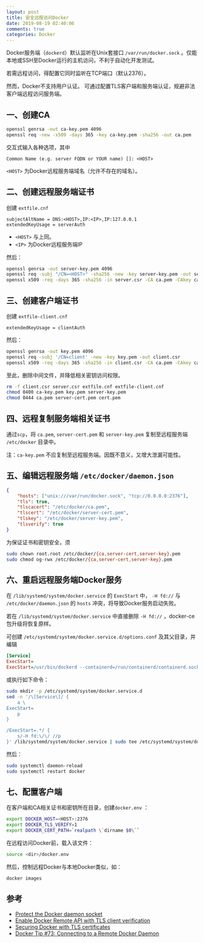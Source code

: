 ```yaml
---
layout: post
title: 安全远程访问Docker
date: 2019-08-19 02:40:06
comments: true
categories: Docker
---
```


Docker服务端（`dockerd`）默认监听在Unix套接口 `/var/run/docker.sock` 。仅能本地或SSH至Docker运行的主机访问，不利于自动化开发测试。

若需远程访问，得配置它同时监听在TCP端口（默认2376）。

然而，Docker不支持用户认证。 可通过配置TLS客户端和服务端认证，规避非法客户端远程访问服务端。

## 一、创建CA

```bash
openssl genrsa -out ca-key.pem 4096
openssl req -new -x509 -days 365 -key ca-key.pem -sha256 -out ca.pem
```

交互式输入各种选项，其中

```
Common Name (e.g. server FQDN or YOUR name) []: <HOST>
```

`<HOST>` 为Docker远程服务端域名（允许不存在的域名）。

## 二、创建远程服务端证书

创建 `extfile.cnf`

```
subjectAltName = DNS:<HOST>,IP:<IP>,IP:127.0.0.1
extendedKeyUsage = serverAuth
```

* `<HOST>` 与上同。
* `<IP>` 为Docker远程服务端IP

然后：

```bash
openssl genrsa -out server-key.pem 4096
openssl req -subj "/CN=<HOST>" -sha256 -new -key server-key.pem -out server.csr
openssl x509 -req -days 365 -sha256 -in server.csr -CA ca.pem -CAkey ca-key.pem -CAcreateserial -out server-cert.pem -extfile extfile.cnf
```

## 三、创建客户端证书

创建 `extfile-client.cnf`

```
extendedKeyUsage = clientAuth
```

然后：

```bash
openssl genrsa -out key.pem 4096
openssl req -subj '/CN=client' -new -key key.pem -out client.csr
openssl x509 -req -days 365 -sha256 -in client.csr -CA ca.pem -CAkey ca-key.pem -CAcreateserial -out cert.pem -extfile extfile-client.cnf
```

至此，删除中间文件，并降低相关密钥访问权限。

```bash
rm -f client.csr server.csr extfile.cnf extfile-client.cnf
chmod 0400 ca-key.pem key.pem server-key.pem
chmod 0444 ca.pem server-cert.pem cert.pem
```

## 四、远程复制服务端相关证书

通过`scp`，将 `ca.pem`, `server-cert.pem` 和 `server-key.pem` 复制至远程服务端 `/etc/docker` 目录中。

注：`ca-key.pem` 不应复制至远程服务端。因既不意义，又增大泄漏可能性。


## 五、编辑远程服务端 `/etc/docker/daemon.json`

```json
{
    "hosts": ["unix:///var/run/docker.sock", "tcp://0.0.0.0:2376"],
    "tls": true,
    "tlscacert": "/etc/docker/ca.pem",
    "tlscert": "/etc/docker/server-cert.pem",
    "tlskey": "/etc/docker/server-key.pem",
    "tlsverify": true
}
```

为保证证书和密钥安全，须

```bash
sudo chown root.root /etc/docker/{ca,server-cert,server-key}.pem
sudo chmod og-rwx /etc/docker/{ca,server-cert,server-key}.pem
```

## 六、重启远程服务端Docker服务

在 `/lib/systemd/system/docker.service` 的 `ExecStart` 中， `-H fd://` 与 `/etc/docker/daemon.json` 的 `hosts` 冲突，将导致Docker服务启动失败。

若在 `/lib/systemd/system/docker.service` 中直接删除 `-H fd://` ，docker-ce包升级将恢复原样。

可创建 `/etc/systemd/system/docker.service.d/options.conf` 及其父目录，并编辑

```ini
[Service]
ExecStart=
ExecStart=/usr/bin/dockerd --containerd=/run/containerd/containerd.sock
```

或执行如下命令：


```bash
sudo mkdir -p /etc/systemd/system/docker.service.d
sed -n '/\[Service\]/ {
    a \
ExecStart=
    p
}

/ExecStart=.*/ {
    s/-H fd:\/\/ //p
}' /lib/systemd/system/docker.service | sudo tee /etc/systemd/system/docker.service.d/options.conf
```

然后：

```bash
sudo systemctl daemon-reload
sudo systemctl restart docker
```

## 七、配置客户端

在客户端和CA相关证书和密钥所在目录，创建`docker.env` ：

```bash
export DOCKER_HOST=<HOST>:2376
export DOCKER_TLS_VERIFY=1
export DOCKER_CERT_PATH=`realpath \`dirname $0\``
```

在远程访问Docker前，载入该文件：

```bash
source <dir>/docker.env
```

然后，控制远程Docker与本地Docker类似，如：

```bash
docker images
```

## 参考

* [Protect the Docker daemon socket](https://docs.docker.com/engine/security/https/)
* [Enable Docker Remote API with TLS client verification](https://gist.github.com/kekru/974e40bb1cd4b947a53cca5ba4b0bbe5)
* [Securing Docker with TLS certificates](https://tech.paulcz.net/blog/secure-docker-with-tls/)
* [Docker Tip #73: Connecting to a Remote Docker Daemon](https://nickjanetakis.com/blog/docker-tip-73-connecting-to-a-remote-docker-daemon)
